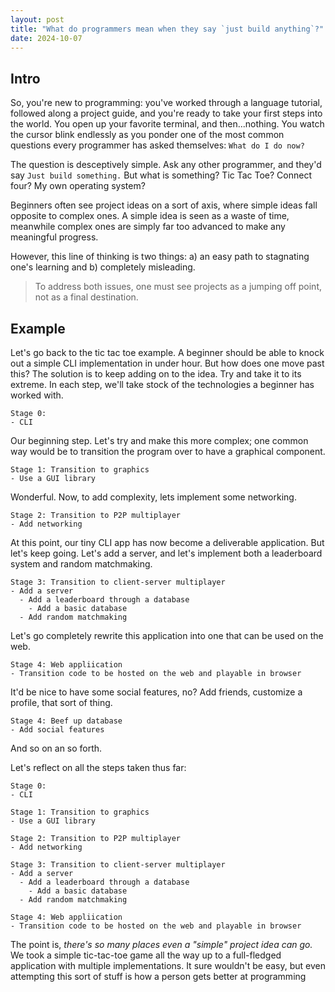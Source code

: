 ```yaml
---
layout: post
title: "What do programmers mean when they say `just build anything`?"
date: 2024-10-07
---
```


## Intro

So, you're new to programming: you've worked through a language tutorial, followed along a project guide, 
and you're ready to take your first steps into the world. You open up your favorite terminal, and then...nothing. 
You watch the cursor blink endlessly as you ponder one of the most common questions every programmer has asked 
themselves: `What do I do now?`

The question is desceptively simple. Ask any other programmer, and they'd say `Just build something.` But what is 
something? Tic Tac Toe?
Connect four? My own operating system?

Beginners often see project ideas on a sort of axis, where simple ideas fall opposite to complex ones. 
A simple idea is seen as a waste of time, meanwhile complex ones are simply far too advanced to make any 
meaningful progress.

However, this line of thinking is two things: a) an easy path to stagnating one's learning and b) completely 
misleading.

> To address both issues, one must see projects as a jumping off point, not as a final destination.

## Example

Let's go back to the tic tac toe example. A beginner should be able to knock out a simple CLI implementation in under 
hour. But how does one move past this? The solution is to keep adding on to the idea. Try and take it 
to its extreme. In each step, we'll take stock of the technologies a beginner has worked with.

```
Stage 0:
- CLI 
```

Our beginning step. Let's try and make this more complex; one common way would be to transition 
the program over to have a graphical component.

```
Stage 1: Transition to graphics
- Use a GUI library 
```

Wonderful. Now, to add complexity, lets implement some networking.

```
Stage 2: Transition to P2P multiplayer
- Add networking
```

At this point, our tiny CLI app has now become a deliverable application. 
But let's keep going. Let's add a server, and let's implement both a leaderboard system and random matchmaking.

```
Stage 3: Transition to client-server multiplayer
- Add a server
  - Add a leaderboard through a database
    - Add a basic database
  - Add random matchmaking
```

Let's go completely rewrite this application into one that can be used on the web.

```
Stage 4: Web appliication
- Transition code to be hosted on the web and playable in browser
```

It'd be nice to have some social features, no? Add friends, customize a profile, that sort of thing.

```
Stage 4: Beef up database
- Add social features
```

And so on an so forth. 

Let's reflect on all the steps taken thus far:
```
Stage 0:
- CLI 

Stage 1: Transition to graphics
- Use a GUI library 

Stage 2: Transition to P2P multiplayer
- Add networking

Stage 3: Transition to client-server multiplayer
- Add a server
  - Add a leaderboard through a database
    - Add a basic database
  - Add random matchmaking

Stage 4: Web appliication
- Transition code to be hosted on the web and playable in browser
```

The point is, *there's so many places even a "simple" project idea can go.* We took a simple tic-tac-toe game all
the way up to a full-fledged application with multiple implementations. It sure wouldn't be easy, but even 
attempting this sort of stuff is how a person gets better at programming
